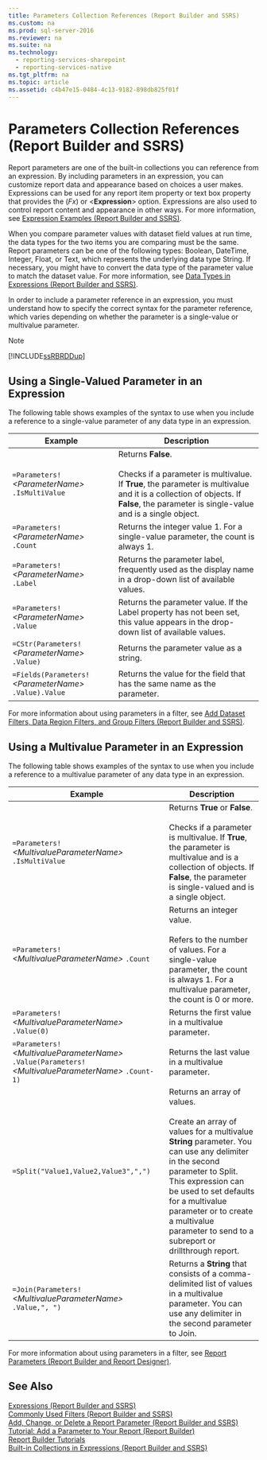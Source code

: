 ```yaml
---
title: Parameters Collection References (Report Builder and SSRS)
ms.custom: na
ms.prod: sql-server-2016
ms.reviewer: na
ms.suite: na
ms.technology: 
  - reporting-services-sharepoint
  - reporting-services-native
ms.tgt_pltfrm: na
ms.topic: article
ms.assetid: c4b47e15-0484-4c13-9182-898db825f01f
---
```

# Parameters Collection References (Report Builder and SSRS)
  Report parameters are one of the built\-in collections you can reference from an expression. By including parameters in an expression, you can customize report data and appearance based on choices a user makes. Expressions can be used for any report item property or text box property that provides the \(*Fx*\) or \<**Expression**\> option. Expressions are also used to control report content and appearance in other ways. For more information, see [Expression Examples &#40;Report Builder and SSRS&#41;](../../Topics/TopicNameNotContainA/Expression-Examples--Report-Builder-and-SSRS-.md).  
  
 When you compare parameter values with dataset field values at run time, the data types for the two items you are comparing must be the same. Report parameters can be one of the following types: Boolean, DateTime, Integer, Float, or Text, which represents the underlying data type String. If necessary, you might have to convert the data type of the parameter value to match the dataset value. For more information, see [Data Types in Expressions &#40;Report Builder and SSRS&#41;](../../Topics/TopicNameNotContainA/Data-Types-in-Expressions--Report-Builder-and-SSRS-.md).  
  
 In order to include a parameter reference in an expression, you must understand how to specify the correct syntax for the parameter reference, which varies depending on whether the parameter is a single\-value or multivalue parameter.  
  
> [!NOTE]  
>  [!INCLUDE[ssRBRDDup](../../Token/Other/ssRBRDDup_md.md)]  
  
##  <a name="Single"></a> Using a Single\-Valued Parameter in an Expression  
 The following table shows examples of the syntax to use when you include a reference to a single\-value parameter of any data type in an expression.  
  
|Example|Description|  
|-------------|-----------------|  
|`=Parameters!` *\<ParameterName\>* `.IsMultiValue`|Returns **False**.<br /><br /> Checks if a parameter is multivalue. If **True**, the parameter is multivalue and it is a collection of objects. If **False**, the parameter is single\-value and is a single object.|  
|`=Parameters!` *\<ParameterName\>* `.Count`|Returns the integer value 1. For a single\-value parameter, the count is always 1.|  
|`=Parameters!` *\<ParameterName\>* `.Label`|Returns the parameter label, frequently used as the display name in a drop\-down list of available values.|  
|`=Parameters!` *\<ParameterName\>* `.Value`|Returns the parameter value. If the Label property has not been set, this value appears in the drop\-down list of available values.|  
|`=CStr(Parameters!`  *\<ParameterName\>* `.Value)`|Returns the parameter value as a string.|  
|`=Fields(Parameters!` *\<ParameterName\>* `.Value).Value`|Returns the value for the field that has the same name as the parameter.|  
  
 For more information about using parameters in a filter, see [Add Dataset Filters, Data Region Filters, and Group Filters &#40;Report Builder and SSRS&#41;](../../Topics/TopicNameNotContainA/Add-Dataset-Filters,-Data-Region-Filters,-and-Group-Filters--Report-Builder-and-SSRS-.md).  
  
##  <a name="Multi"></a> Using a Multivalue Parameter in an Expression  
 The following table shows examples of the syntax to use when you include a reference to a multivalue parameter of any data type in an expression.  
  
|Example|Description|  
|-------------|-----------------|  
|`=Parameters!` *\<MultivalueParameterName\>* `.IsMultiValue`|Returns **True** or **False**.<br /><br /> Checks if a parameter is multivalue. If **True**, the parameter is multivalue and is a collection of objects. If **False**, the parameter is single\-valued and is a single object.|  
|`=Parameters!` *\<MultivalueParameterName\>* `.Count`|Returns an integer value.<br /><br /> Refers to the number of values. For a single\-value parameter, the count is always 1. For a multivalue parameter, the count is 0 or more.|  
|`=Parameters!` *\<MultivalueParameterName\>* `.Value(0)`|Returns the first value in a multivalue parameter.|  
|`=Parameters!` *\<MultivalueParameterName\>* `.Value(Parameters!` *\<MultivalueParameterName\>* `.Count-1)`|Returns the last value in a multivalue parameter.|  
|`=Split("Value1,Value2,Value3",",")`|Returns an array of values.<br /><br /> Create an array of values for a multivalue **String** parameter. You can use any delimiter in the second parameter to Split. This expression can be used to set defaults for a multivalue parameter or to create a multivalue parameter to send to a subreport or drillthrough report.|  
|`=Join(Parameters!` *\<MultivalueParameterName\>* `.Value,", ")`|Returns a **String** that consists of a comma\-delimited list of values in a multivalue parameter. You can use any delimiter in the second parameter to Join.|  
  
 For more information about using parameters in a filter, see [Report Parameters &#40;Report Builder and Report Designer&#41;](../../Topics/TopicNameNotContainA/Report-Parameters--Report-Builder-and-Report-Designer-.md).  
  
## See Also  
 [Expressions &#40;Report Builder and SSRS&#41;](../../Topics/TopicNameNotContainA/Expressions--Report-Builder-and-SSRS-.md)   
 [Commonly Used Filters &#40;Report Builder and SSRS&#41;](../../Topics/TopicNameNotContainA/Commonly-Used-Filters--Report-Builder-and-SSRS-.md)   
 [Add, Change, or Delete a Report Parameter &#40;Report Builder and SSRS&#41;](../../Topics/TopicNameContainA/Add,-Change,-or-Delete-a-Report-Parameter--Report-Builder-and-SSRS-.md)   
 [Tutorial: Add a Parameter to Your Report &#40;Report Builder&#41;](../Topic/Tutorial:%20Add%20a%20Parameter%20to%20Your%20Report%20\(Report%20Builder\).md)   
 [Report Builder Tutorials](../Topic/Report%20Builder%20Tutorials.md)   
 [Built-in Collections in Expressions &#40;Report Builder and SSRS&#41;](../../Topics/TopicNameNotContainA/Built-in-Collections-in-Expressions--Report-Builder-and-SSRS-.md)  
  
  